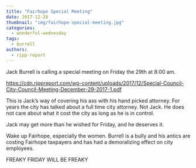 ```yaml
---
title: "Fairhope Special Meeting"
date: 2017-12-28
thumbnail: "img/fairhope-special-meeting.jpg"
categories: 
  - wonderful-wednesday
tags: 
  - burrell
authors: 
  - ripp-report
---
```


Jack Burrell is calling a special meeting on Friday the 29th at 8:00 am.

https://cdn.rippreport.com/wp-content/uploads/2017/12/Special-Council-City-Council-Meeting-December-29-2017-1.pdf

This is Jack’s way of covering his ass with his hand picked attorney. For years the city has talked about a full time city attorney. Not Jack. He does not care about what it cost the city as long as he is in control.

Jack may get more than he wished for Friday, and he deserves it.

Wake up Fairhope, especially the women. Burrell is a bully and his antics are costing Fairhope taxpayers and has had a demoralizing effect on city employees.

FREAKY FRIDAY WILL BE FREAKY
